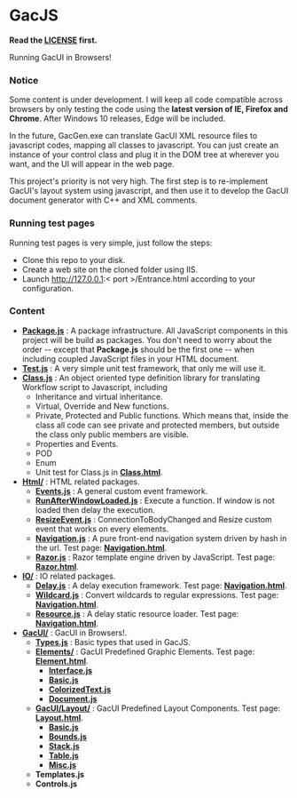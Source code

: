 # GacJS

**Read the [LICENSE](https://github.com/vczh-libraries/GacJS/blob/master/LICENSE.md) first.**

Running GacUI in Browsers!

### Notice

Some content is under development. I will keep all code compatible across browsers by only testing the code using the **latest version of IE, Firefox and Chrome**. After Windows 10 releases, Edge will be included.

In the future, GacGen.exe can translate GacUI XML resource files to javascript codes, mapping all classes to javascript. You can just create an instance of your control class and plug it in the DOM tree at wherever you want, and the UI will appear in the web page.

This project's priority is not very high. The first step is to re-implement GacUI's layout system using javascript, and then use it to develop the GacUI document generator with C++ and XML comments.

### Running test pages

Running test pages is very simple, just follow the steps:
* Clone this repo to your disk.
* Create a web site on the cloned folder using IIS.
* Launch http://127.0.0.1:< port >/Entrance.html according to your configuration.

### Content

* **[Package.js](https://github.com/vczh-libraries/GacJS/blob/master/Script/Package.js)** : A package infrastructure. All JavaScript components in this project will be build as packages. You don't need to worry about the order -- except that **Package.js** should be the first one -- when including coupled JavaScript files in your HTML document.
* **[Test.js](https://github.com/vczh-libraries/GacJS/blob/master/Script/Test.js)** : A very simple unit test framework, that only me will use it.
* **[Class.js](https://github.com/vczh-libraries/GacJS/blob/master/Script/Class.js)** : An object oriented type definition library for translating Workflow script to Javascript, including
    * Inheritance and virtual inheritance.
    * Virtual, Override and New functions.
    * Private, Protected and Public functions. Which means that, inside the class all code can see private and protected members, but outside the class only public members are visible.
    * Properties and Events.
    * POD
    * Enum
    * Unit test for Class.js in **[Class.html](https://github.com/vczh-libraries/GacJS/blob/master/Class.html)**.
* **[Html/](https://github.com/vczh-libraries/GacJS/tree/master/Script/Html)** : HTML related packages.
   * **[Events.js](https://github.com/vczh-libraries/GacJS/blob/master/Script/Html/Events.js)** : A general custom event framework.
   * **[RunAfterWindowLoaded.js](https://github.com/vczh-libraries/GacJS/blob/master/Script/Html/RunAfterWindowLoaded.js)** : Execute a function. If window is not loaded then delay the execution.
   * **[ResizeEvent.js](https://github.com/vczh-libraries/GacJS/blob/master/Script/Html/ResizeEvent.js)** : ConnectionToBodyChanged and Resize custom event that works on every elements.
   * **[Navigation.js](https://github.com/vczh-libraries/GacJS/blob/master/Script/Html/Navigation.js)** : A pure front-end navigation system driven by hash in the url. Test page: **[Navigation.html](https://github.com/vczh-libraries/GacJS/blob/master/Navigation.html)**.
   * **[Razor.js](https://github.com/vczh-libraries/GacJS/blob/master/Script/Html/Razor.js)** : Razor template engine driven by JavaScript. Test page: **[Razor.html](https://github.com/vczh-libraries/GacJS/blob/master/Razor.html)**.
* **[IO/](https://github.com/vczh-libraries/GacJS/tree/master/Script/IO)** : IO related packages.
   * **[Delay.js](https://github.com/vczh-libraries/GacJS/blob/master/Script/IO/Delay.js)** : A delay execution framework. Test page: **[Navigation.html](https://github.com/vczh-libraries/GacJS/blob/master/Delay.html)**.
   * **[Wildcard.js](https://github.com/vczh-libraries/GacJS/blob/master/Script/IO/Wildcard.js)** : Convert wildcards to regular expressions. Test page: **[Navigation.html](https://github.com/vczh-libraries/GacJS/blob/master/Wildcard.html)**.
   * **[Resource.js](https://github.com/vczh-libraries/GacJS/blob/master/Script/IO/Resource.js)** : A delay static resource loader. Test page: **[Navigation.html](https://github.com/vczh-libraries/GacJS/blob/master/Resource.html)**.
* **[GacUI/](https://github.com/vczh-libraries/GacJS/tree/master/Script/GacUI)** : GacUI in Browsers!.
   * **[Types.js](https://github.com/vczh-libraries/GacJS/blob/master/Script/GacUI/Types.js)** : Basic types that used in GacJS.
   * **[Elements/](https://github.com/vczh-libraries/GacJS/tree/master/Script/GacUI/Elements)** : GacUI Predefined Graphic Elements. Test page: **[Element.html](https://github.com/vczh-libraries/GacJS/blob/master/Element.html)**.
      * **[Interface.js](https://github.com/vczh-libraries/GacJS/blob/master/Script/GacUI/Elements/Interface.js)**
      * **[Basic.js](https://github.com/vczh-libraries/GacJS/blob/master/Script/GacUI/Elements/Basic.js)**
      * **[ColorizedText.js](https://github.com/vczh-libraries/GacJS/blob/master/Script/GacUI/Elements/ColorizedText.js)**
      * **[Document.js](https://github.com/vczh-libraries/GacJS/blob/master/Script/GacUI/Elements/Document.js)**
   * **[GacUI/Layout/](https://github.com/vczh-libraries/GacJS/tree/master/Script/GacUI/Layout)** : GacUI Predefined Layout Components. Test page: **[Layout.html](https://github.com/vczh-libraries/GacJS/blob/master/Layout.html)**.
      * **[Basic.js](https://github.com/vczh-libraries/GacJS/blob/master/Script/GacUI/Layout/Basic.js)**
      * **[Bounds.js](https://github.com/vczh-libraries/GacJS/blob/master/Script/GacUI/Layout/Bounds.js)**
      * **[Stack.js](https://github.com/vczh-libraries/GacJS/blob/master/Script/GacUI/Layout/Stack.js)**
      * **[Table.js](https://github.com/vczh-libraries/GacJS/blob/master/Script/GacUI/Layout/Table.js)**
      * **[Misc.js](https://github.com/vczh-libraries/GacJS/blob/master/Script/GacUI/Layout/Misc.js)**
   * **Templates.js**
   * **Controls.js**
